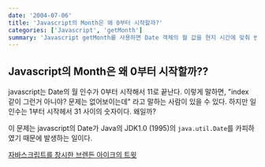 ```yaml
---
date: '2004-07-06'
title: 'Javascript의 Month은 왜 0부터 시작할까?'
categories: ['Javascript', 'getMonth']
summary: 'Javascript getMonth를 사용하면 Date 객체의 월 값을 현지 시간에 맞춰 반환한다. 그리고 인덱스가 1씩 밀려있다. 이유가 무엇인지 알아보자'
---
```


## Javascript의 Month은 왜 0부터 시작할까??

javascript는 Date의 월 인수가 0부터 시작해서 11로 끝난다.
이렇게 말하면, "index 같이 그런거 아니야? 문제는 없어보이는데" 라고 말하는 사람이 있을 수 있다.
하지만 일 인수는 1부터 시작헤서 31 사이의 숫자이다. 왜일까?

이 문제는 javascript의 Date가 Java의 JDK1.0 (1995)의 `java.util.Date`를 카피하였기 때문에 발생하는 일이다.

[자바스크립트를 창시한 브렌든 아이크의 트윗](https://twitter.com/BrendanEich/status/481939099138654209)
